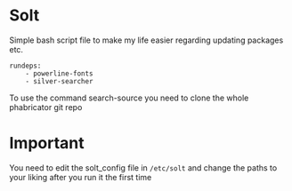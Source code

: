 # Solt

Simple bash script file to make my life easier regarding updating packages etc.

```
rundeps:
	- powerline-fonts
	- silver-searcher
```

To use the command search-source you need to clone the whole phabricator git repo

# Important

You need to edit the solt_config file in `/etc/solt` and change the paths to your liking after you run it the first time
